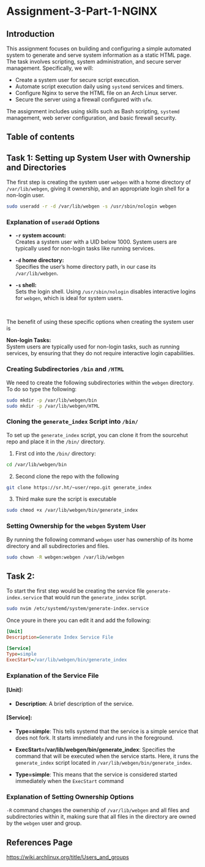 # Assignment-3-Part-1-NGINX

## Introduction

This assignment focuses on building and configuring a simple automated system to generate and serve system information as a static HTML page. The task involves scripting, system administration, and secure server management. Specifically, we will:

- Create a system user for secure script execution.
- Automate script execution daily using `systemd` services and timers.
- Configure Nginx to serve the HTML file on an Arch Linux server.
- Secure the server using a firewall configured with `ufw`.

The assignment includes using skills such as Bash scripting, `systemd` management, web server configuration, and basic firewall security.


## Table of contents

## Task 1: Setting up System User with Ownership and Directories

The first step is creating the system user `webgen` with a home directory of `/var/lib/webgen`, giving it ownership, and  an appropriate login shell for a non-login user.

   ```bash
   sudo useradd -r -d /var/lib/webgen -s /usr/sbin/nologin webgen
```
### Explanation of `useradd` Options

- **`-r` system account:**  
  Creates a system user with a UID below 1000. System users are typically used for non-login tasks like running services.

- **`-d` home directory:**  
  Specifies the user’s home directory path, in our case its  `/var/lib/webgen`.

- **`-s` shell:**  
  Sets the login shell. Using `/usr/sbin/nologin` disables interactive logins for `webgen`, which is ideal for system users.

<br>

The benefit of using these specific options when creating the system user is

**Non-login Tasks:**  
   System users are typically used for non-login tasks, such as running services, by ensuring that they do not require interactive login capabilities.

### Creating Subdirectories `/bin` and `/HTML`

We need to create the following subdirectories within the `webgen` directory. To do so type the following:

```bash
sudo mkdir -p /var/lib/webgen/bin
sudo mkdir -p /var/lib/webgen/HTML
```

### Cloning the `generate_index` Script into `/bin/`

To set up the `generate_index` script, you can clone it from the sourcehut repo and place it in the `/bin/` directory. 


1. First cd into the `/bin/` directory:
```bash
cd /var/lib/webgen/bin
```

2. Second clone the repo with the following 
```bash 
git clone https://sr.ht/~user/repo.git generate_index
```
3. Third make sure the script is executable
```bash 
sudo chmod +x /var/lib/webgen/bin/generate_index
```

### Setting Ownership for the `webgen` System User

By running the following command `webgen` user has ownership of its home directory and all subdirectories and files.
```bash
sudo chown -R webgen:webgen /var/lib/webgen
```


## Task 2:
To start the first step would be creating the service file `generate-index.service` that would run the `generate_index` script.

```bash 
sudo nvim /etc/systemd/system/generate-index.service
```
Once youre in there you can edit it and add the following:

```ini
[Unit]
Description=Generate Index Service File

[Service]
Type=simple
ExecStart=/var/lib/webgen/bin/generate_index
```

### Explanation of the Service File

#### [Unit]:
- **Description**: A brief description of the service.

#### [Service]:
- **Type=simple**: This tells systemd that the service is a simple service that does not fork. It starts immediately and runs in the foreground. 
- **ExecStart=/var/lib/webgen/bin/generate_index**: Specifies the command that will be executed when the service starts. Here, it runs the `generate_index` script located in `/var/lib/webgen/bin/generate_index`.

- **Type=simple**: This means that the service is considered started immediately when the `ExecStart` command 





### Explanation of Setting Ownership Options

`-R`
 command changes the ownership of `/var/lib/webgen` and all files and subdirectories within it, making sure that all files in the directory are owned by the `webgen` user and group.



















## References Page

https://wiki.archlinux.org/title/Users_and_groups